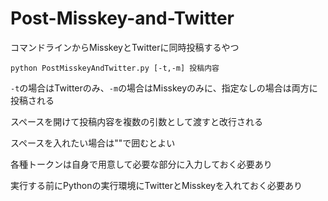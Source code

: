 # Post-Misskey-and-Twitter
コマンドラインからMisskeyとTwitterに同時投稿するやつ

`python PostMisskeyAndTwitter.py [-t,-m] 投稿内容`

`-t`の場合はTwitterのみ、`-m`の場合はMisskeyのみに、指定なしの場合は両方に投稿される

スペースを開けて投稿内容を複数の引数として渡すと改行される

スペースを入れたい場合は""で囲むとよい

各種トークンは自身で用意して必要な部分に入力しておく必要あり

実行する前にPythonの実行環境にTwitterとMisskeyを入れておく必要あり

